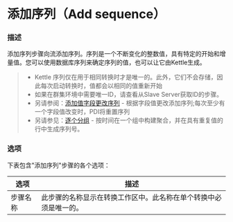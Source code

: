 # 添加序列（Add sequence）

### 描述

添加序列步骤向流添加序列。序列是一个不断变化的整数值，具有特定的开始和增量值。您可以使用数据库序列来确定序列的值，也可以让它由Kettle生成。

> - Kettle 序列仅在用于相同转换时才是唯一的。此外，它们不会存储，因此每次启动转换时，值都会以相同的值重新开始
> - 如果在群集环境中需要唯一ID，请查看从Slave Server获取ID的步骤。
> - 另请参阅：[添加值字段更改序列]() - 根据字段值更改添加序列;每次至少有一个字段值改变时，PDI将重置序列
> - 另请参见：[逐个分组]() - 按时间在一个组中构建聚合，并在具有重复值的行中生成序列号。

### 选项

下表包含"添加序列"步骤的各个选项：

| 选项 | 描述 |
| --- | --- |
| 步骤名称 | 此步骤的名称显示在转换工作区中。此名称在单个转换中必须是唯一的。|
